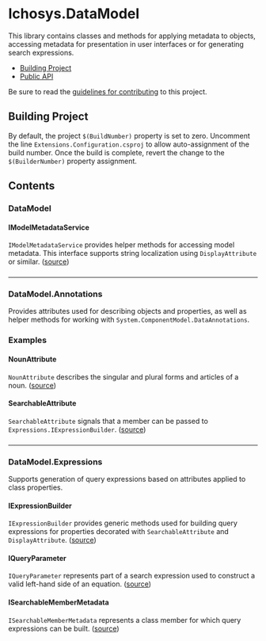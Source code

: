 # Ichosys.DataModel #
This library contains classes and methods for applying metadata to objects, accessing metadata for presentation in user interfaces or for generating search expressions.

* [Building Project](#building-prjoject)
* [Public API](#api)

Be sure to read the [guidelines for contributing](CONTRIBUTING.md) to this project.

## Building Project ##
By default, the project `$(BuildNumber)` property is set to zero. Uncomment the line `Extensions.Configuration.csproj` to allow auto-assignment of the build number. Once the build is complete, revert the change to the `$(BuilderNumber)` property assignment.

## Contents ##

### DataModel 
#### IModelMetadataService ####
`IModelMetadataService` provides helper methods for accessing model metadata. This interface supports string localization using `DisplayAttribute` or similar. ([source](DataModel/IModelMetadataService.cs))
###

---

### DataModel.Annotations
Provides attributes used for describing objects and properties, as well as helper methods for working with `System.ComponentModel.DataAnnotations`.

### Examples
#### NounAttribute ####
`NounAttribute` describes the singular and plural forms and articles of a noun. ([source](DataModel/Annotations/NounAttribute.cs))

#### SearchableAttribute ####
`SearchableAttribute` signals that a member can be passed to `Expressions.IExpressionBuilder`. ([source](DataModel/Annotations/Searchable.cs))
###

---

### DataModel.Expressions 
Supports generation of query expressions based on attributes applied to class properties.

#### IExpressionBuilder ####
`IExpressionBuilder` provides generic methods used for building query expressions for properties decorated with `SearchableAttribute` and `DisplayAttribute`. ([source](DataModel/Expressions/IExpressionBuilder.cs))

#### IQueryParameter ####
`IQueryParameter` represents part of a search expression used to construct a valid left-hand side of an equation. ([source](DataModel/Expressions/IQueryParameter.cs))

#### ISearchableMemberMetadata ####
`ISearchableMemberMetadata` represents a class member for which query expressions can be built. ([source](DataModel/Expressions/ISearchableMemberMetadata.cs))

###
